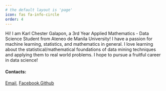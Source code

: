 ```yaml
---
# the default layout is 'page'
icon: fas fa-info-circle
order: 4
---
```


Hi! I am Karl Chester Galapon, a 3rd Year Applied Mathematics - Data Science Student from Ateneo de Manila University! I have a passion for machine learning, statistics, and mathematics in general. I love learning about the statistical/mathematical foundations of data mining techniques and applying them to real world problems. I hope to pursue a fruitful career in data science!

#### Contacts:
[Email](karlchestergalapon77@gmail.com), [Facebook](https://www.facebook.com/karlchester.galapon.9),[Github](https://github.com/KGalapon)
